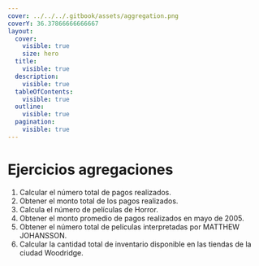 ```yaml
---
cover: ../../../.gitbook/assets/aggregation.png
coverY: 36.37866666666667
layout:
  cover:
    visible: true
    size: hero
  title:
    visible: true
  description:
    visible: true
  tableOfContents:
    visible: true
  outline:
    visible: true
  pagination:
    visible: true
---
```


# Ejercicios agregaciones

1. Calcular el número total de pagos realizados.
2. Obtener el monto total de los pagos realizados.
3. Calcula el número de películas de Horror.
4. Obtener el monto promedio de pagos realizados en mayo de 2005.
5. Obtener el número total de películas interpretadas por MATTHEW JOHANSSON.
6. Calcular la cantidad total de inventario disponible en las tiendas de la ciudad Woodridge.




